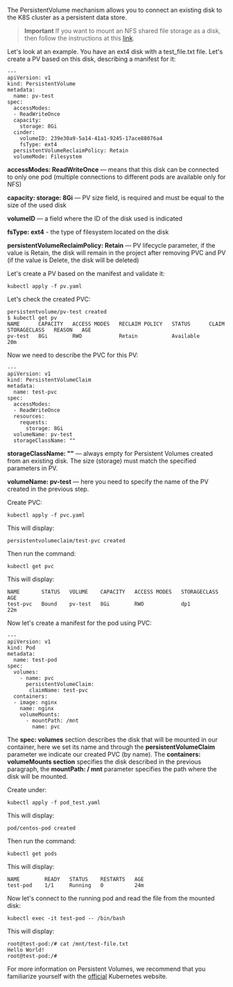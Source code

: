 The PersistentVolume mechanism allows you to connect an existing disk to the K8S cluster as a persistent data store.

> **Important**
> If you want to mount an NFS shared file storage as a disk, then follow the instructions at this [link](https://mcs.mail.ru/help/ru_RU/k8s-pvc/k8s-nfs).

Let's look at an example. You have an ext4 disk with a test_file.txt file. Let's create a PV based on this disk, describing a manifest for it:

```
---
apiVersion: v1
kind: PersistentVolume
metadata:
  name: pv-test
spec:
  accessModes:
  - ReadWriteOnce
  capacity:
    storage: 8Gi
  cinder:
    volumeID: 239e30a9-5a14-41a1-9245-17ace88076a4
    fsType: ext4
  persistentVolumeReclaimPolicy: Retain
  volumeMode: Filesystem
```

**accessModes: ReadWriteOnce** — means that this disk can be connected to only one pod (multiple connections to different pods are available only for NFS)

**capacity: storage: 8Gi** — PV size field, is required and must be equal to the size of the used disk

**volumeID** — a field where the ID of the disk used is indicated

**fsType: ext4** - the type of filesystem located on the disk

**persistentVolumeReclaimPolicy: Retain** — PV lifecycle parameter, if the value is Retain, the disk will remain in the project after removing PVC and PV (if the value is Delete, the disk will be deleted)

Let's create a PV based on the manifest and validate it:

```
kubectl apply -f pv.yaml
```

Let's check the created PVC:

```
persistentvolume/pv-test created
$ kubectl get pv
NAME      CAPACITY   ACCESS MODES   RECLAIM POLICY   STATUS      CLAIM   STORAGECLASS   REASON   AGE
pv-test   8Gi        RWO            Retain           Available                                   20m
```

Now we need to describe the PVC for this PV:

```
---
apiVersion: v1
kind: PersistentVolumeClaim
metadata:
  name: test-pvc
spec:
  accessModes:
  - ReadWriteOnce
  resources:
    requests:
      storage: 8Gi
  volumeName: pv-test
  storageClassName: ""
```

**storageClassName: ""** — always empty for Persistent Volumes created from an existing disk.
The size (storage) must match the specified parameters in PV.

**volumeName: pv-test** — here you need to specify the name of the PV created in the previous step.

Create PVC:

```
kubectl apply -f pvc.yaml
```

This will display:

```
persistentvolumeclaim/test-pvc created
```

Then run the command:

```
kubectl get pvc
```

This will display:

```
NAME       STATUS   VOLUME    CAPACITY   ACCESS MODES   STORAGECLASS   AGE
test-pvc   Bound    pv-test   8Gi        RWO            dp1            22m
```

Now let's create a manifest for the pod using PVC:

```
---
apiVersion: v1
kind: Pod
metadata:
  name: test-pod
spec:
  volumes:
    - name: pvc
      persistentVolumeClaim:
       claimName: test-pvc
  containers:
  - image: nginx
    name: nginx
    volumeMounts:
      - mountPath: /mnt
        name: pvc
```

The **spec: volumes** section describes the disk that will be mounted in our container, here we set its name and through the **persistentVolumeСlaim** parameter we indicate our created PVC (by name).
The **containers: volumeMounts section** specifies the disk described in the previous paragraph, the **mountPath: / mnt** parameter specifies the path where the disk will be mounted.

Create under:

```
kubectl apply -f pod_test.yaml
```

This will display:

```
pod/centos-pod created
```

Then run the command:

```
kubectl get pods
```

This will display:

```
NAME        READY   STATUS    RESTARTS   AGE
test-pod    1/1     Running   0          24m
```

Now let's connect to the running pod and read the file from the mounted disk:

```
kubectl exec -it test-pod -- /bin/bash
```

This will display:

```
root@test-pod:/# cat /mnt/test-file.txt
Hello World!
root@test-pod:/#
```

For more information on Persistent Volumes, we recommend that you familiarize yourself with the [official](https://kubernetes.io/docs/concepts/storage/persistent-volumes/) Kubernetes website.
